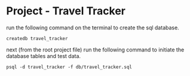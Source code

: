 # Project - Travel Tracker
run the following command on the terminal to create the sql database.

    createdb travel_tracker

next (from the root project file) run the following command to initiate the database tables and test data.

    psql -d travel_tracker -f db/travel_tracker.sql